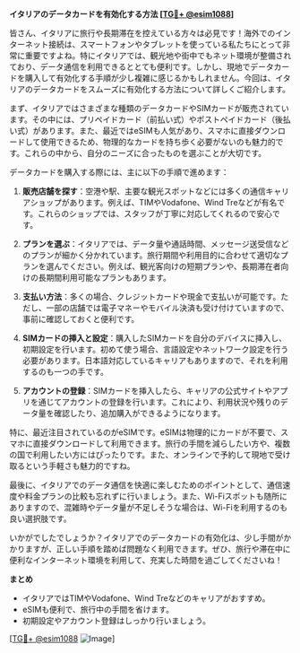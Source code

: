 **イタリアのデータカードを有効化する方法 [[TG💪+ @esim1088](https://t.me/s/esim1088)]**

皆さん、イタリアに旅行や長期滞在を控えている方々は必見です！海外でのインターネット接続は、スマートフォンやタブレットを使っている私たちにとって非常に重要ですよね。特にイタリアでは、観光地や街中でもネット環境が整備されており、データ通信を利用できるととても便利です。しかし、現地でデータカードを購入して有効化する手順が少し複雑に感じるかもしれません。今回は、イタリアのデータカードをスムーズに有効化する方法について詳しくご紹介します。

まず、イタリアではさまざまな種類のデータカードやSIMカードが販売されています。その中には、プリペイドカード（前払い式）やポストペイドカード（後払い式）があります。また、最近ではeSIMも人気があり、スマホに直接ダウンロードして使用できるため、物理的なカードを持ち歩く必要がないのも魅力的です。これらの中から、自分のニーズに合ったものを選ぶことが大切です。

データカードを購入する際には、主に以下の手順で進めます：

1. **販売店舗を探す**：空港や駅、主要な観光スポットなどには多くの通信キャリアショップがあります。例えば、TIMやVodafone、Wind Treなどが有名です。これらのショップでは、スタッフが丁寧に対応してくれるので安心です。

2. **プランを選ぶ**：イタリアでは、データ量や通話時間、メッセージ送受信などのプランが細かく分かれています。旅行期間や利用目的に合わせて適切なプランを選んでください。例えば、観光客向けの短期プランや、長期滞在者向けの長期間利用可能なプランもあります。

3. **支払い方法**：多くの場合、クレジットカードや現金で支払いが可能です。ただし、一部の店舗では電子マネーやモバイル決済も受け付けていますので、事前に確認しておくと便利です。

4. **SIMカードの挿入と設定**：購入したSIMカードを自分のデバイスに挿入し、初期設定を行います。初めて使う場合、言語設定やネットワーク設定を行う必要があります。日本語対応しているキャリアもありますので、それを利用するのも一つの手です。

5. **アカウントの登録**：SIMカードを挿入したら、キャリアの公式サイトやアプリを通じてアカウントの登録を行います。これにより、利用状況や残りのデータ量を確認したり、追加購入ができるようになります。

特に、最近注目されているのがeSIMです。eSIMは物理的にカードが不要で、スマホに直接ダウンロードして利用できます。旅行の手間を減らしたい方や、複数の国で利用したい方にはぴったりです。また、オンラインで予約して現地で受け取るという手軽さも魅力的ですね。

最後に、イタリアでのデータ通信を快適に楽しむためのポイントとして、通信速度や料金プランの比較も忘れずに行いましょう。また、Wi-Fiスポットも随所にありますので、混雑時やデータ量が不足しそうな場合は、Wi-Fiを利用するのも良い選択肢です。

いかがでしたでしょうか？イタリアでのデータカードの有効化は、少し手間がかかりますが、正しい手順を踏めば問題なく利用できます。ぜひ、旅行や滞在中に便利なインターネット環境を利用して、充実した時間を過ごしてくださいね！

**まとめ**
- イタリアではTIMやVodafone、Wind Treなどのキャリアがおすすめ。
- eSIMも便利で、旅行中の手間を省けます。
- 初期設定やアカウント登録はしっかり行いましょう。

[[TG💪+ @esim1088](https://t.me/s/esim1088) ![Image](https://i.postimg.cc/Y0z9fWf4/image.png)]